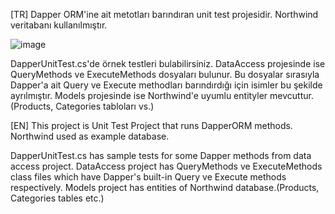[TR] Dapper ORM'ine ait metotları barındıran unit test projesidir. Northwind veritabanı kullanılmıştır.

![image](https://user-images.githubusercontent.com/37337606/134429773-cf5c9d3c-a416-4c4f-948e-71a6f85dcdad.png)

DapperUnitTest.cs'de örnek testleri bulabilirsiniz. DataAccess projesinde ise QueryMethods ve ExecuteMethods dosyaları bulunur. Bu dosyalar sırasıyla Dapper'a ait Query ve Execute methodları barındırdığı için isimler bu şekilde ayrılmıştır. Models projesinde ise Northwind'e uyumlu entityler mevcuttur.(Products, Categories tabloları vs.)

[EN] This project is Unit Test Project that runs DapperORM methods. Northwind used as example database.

DapperUnitTest.cs has sample tests for some Dapper methods from data access project. DataAccess project has QueryMethods ve ExecuteMethods class files which have Dapper's built-in Query ve Execute methods respectively. Models project has entities of Northwind database.(Products, Categories tables etc.)
